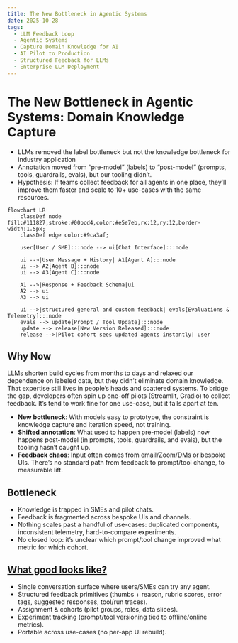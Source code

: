 ```yaml
---
title: The New Bottleneck in Agentic Systems
date: 2025-10-28
tags:
  - LLM Feedback Loop
  - Agentic Systems
  - Capture Domain Knowledge for AI
  - AI Pilot to Production
  - Structured Feedback for LLMs
  - Enterprise LLM Deployment
---
```


# The New Bottleneck in Agentic Systems: Domain Knowledge Capture

* LLMs removed the label bottleneck but not the knowledge bottleneck for industry application
* Annotation moved from “pre-model” (labels) to “post-model” (prompts, tools, guardrails, evals), but our tooling didn’t.
* Hypothesis: If teams collect feedback for all agents in one place, they’ll improve them faster and scale to 10+ use-cases with the same resources.

```mermaid
flowchart LR
    classDef node fill:#111827,stroke:#00bcd4,color:#e5e7eb,rx:12,ry:12,border-width:1.5px;
    classDef edge color:#9ca3af;

    user[User / SME]:::node --> ui[Chat Interface]:::node

    ui -->|User Message + History| A1[Agent A]:::node
    ui --> A2[Agent B]:::node
    ui --> A3[Agent C]:::node

    A1 -->|Response + Feedback Schema|ui
    A2 --> ui
    A3 --> ui

    ui -->|structured general and custom feedback| evals[Evaluations & Telemetry]:::node
    evals --> update[Prompt / Tool Update]:::node
    update --> release[New Version Released]:::node
    release -->|Pilot cohort sees updated agents instantly| user
```

## Why Now

LLMs shorten build cycles from months to days and relaxed our dependence on labeled data, but they didn’t eliminate domain knowledge. That expertise still lives in people’s heads and scattered systems. To bridge the gap, developers often spin up one-off pilots (Streamlit, Gradio) to collect feedback. It’s tend to work fine for one use-case, but it falls apart at ten.

* **New bottleneck**: With models easy to prototype, the constraint is knowledge capture and iteration speed, not training.
* **Shifted annotation**: What used to happen pre-model (labels) now happens post-model (in prompts, tools, guardrails, and evals), but the tooling hasn’t caught up.
* **Feedback chaos**: Input often comes from email/Zoom/DMs or bespoke UIs. There’s no standard path from feedback to prompt/tool change, to measurable lift.

## Bottleneck

- Knowledge is trapped in SMEs and pilot chats.
- Feedback is fragmented across bespoke UIs and channels.
- Nothing scales past a handful of use-cases: duplicated components, inconsistent telemetry, hard-to-compare experiments.
- No closed loop: it’s unclear which prompt/tool change improved what metric for which cohort.

## [What good looks like?](https://syngularai.com/)

- Single conversation surface where users/SMEs can try any agent.
- Structured feedback primitives (thumbs + reason, rubric scores, error tags, suggested responses, tool/run traces).
- Assignment & cohorts (pilot groups, roles, data slices).
- Experiment tracking (prompt/tool versioning tied to offline/online metrics).
- Portable across use-cases (no per-app UI rebuild).
